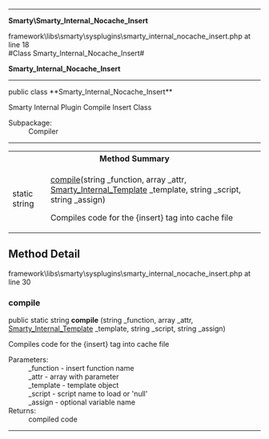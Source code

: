 
- - -

**Smarty\Smarty_Internal_Nocache_Insert**
<div class="location">framework\libs\smarty\sysplugins\smarty_internal_nocache_insert.php at line 18</div>
#Class Smarty_Internal_Nocache_Insert#

**Smarty_Internal_Nocache_Insert**


- - -

<p class="signature">public  class **Smarty_Internal_Nocache_Insert**</p>

<div class="comment" id="overview_description"><p>Smarty Internal Plugin Compile Insert Class</p></div>

<dl>
<dt>Subpackage:</dt>
<dd>Compiler</dd>
</dl>

- - -

<table id="summary_method">
<tr><th colspan="2">Method Summary</th></tr>
<tr>
<td class="type"> static  string</td>
<td class="description"><p class="name"><a href="#compile">compile</a>(string _function, array _attr, <a href="../smarty/smarty_internal_template.html">Smarty_Internal_Template</a> _template, string _script, string _assign)</p><p class="description">Compiles code for the {insert} tag into cache file</p></td>
</tr>
</table>

<h2 id="detail_method">Method Detail</h2>
<div class="location">framework\libs\smarty\sysplugins\smarty_internal_nocache_insert.php at line 30</div>
<h3 id="compile()">compile</h3>

public static  string **compile** (string _function, array _attr, <a href="../smarty/smarty_internal_template.html">Smarty_Internal_Template</a> _template, string _script, string _assign)<div class="details">
<p>Compiles code for the {insert} tag into cache file</p><dl>
<dt>Parameters:</dt>
<dd>_function - insert function name</dd>
<dd>_attr - array with parameter</dd>
<dd>_template - template object</dd>
<dd>_script - script name to load or 'null'</dd>
<dd>_assign - optional variable name</dd>
<dt>Returns:</dt>
<dd>compiled code</dd>
</dl>
</div>

- - -

